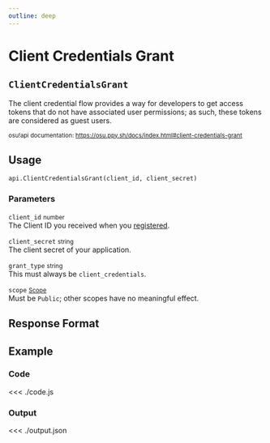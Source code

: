 ```yaml
---
outline: deep
---
```


# Client Credentials Grant <Badge type="tip" text="POST"/>

## `ClientCredentialsGrant`

The client credential flow provides a way for developers to get access tokens that do not have associated user permissions; as such, these tokens are considered as guest users.

<small>osu!api documentation: https://osu.ppy.sh/docs/index.html#client-credentials-grant</small>

## Usage

`api.ClientCredentialsGrant(client_id, client_secret)`

### Parameters

`client_id` <small>number</small><br>
The Client ID you received when you [registered](https://osu.ppy.sh/home/account/edit#new-oauth-application).

`client_secret` <small>string</small><br>
The client secret of your application.

`grant_type` <small>string</small><br>
This must always be `client_credentials`.

`scope` <small>[Scope](../../types/scope)</small><br>
Must be `Public`; other scopes have no meaningful effect.

## Response Format

<!--@include: ./response.md-->

## Example

### Code
<<< ./code.js

### Output
<<< ./output.json
